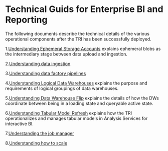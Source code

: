 # Technical Guids for Enterprise BI and Reporting

The following documents describe the technical details of the various operational components after the TRI has been successfully deployed.

1.[Understanding Ephemeral Storage Accounts](./1-Understanding%ephemeral%blobs.md) explains ephemeral blobs as the intermediary stage between data upload and ingestion.

2.[Understanding data ingestion](./2-Understanding%data%ingestion.md)

3.[Understanding data factory pipelines](./3-Understanding%data%factory%pipelines.md)

4.[Understanding Logical Data Warehouses](./4-Understanding%20logical%20datawarehouses.md) explains the purpose and requirements of logical groupings of data warehouses.

5.[Understanding Data Warehouse Flip](./5-Understanding%20data%20warehouse%20flip.md) explains the details of how the DWs coordinate between being in a loading state and queryable active state. 

6.[Understanding Tabular Model Refresh](./6-Understanding%20tabular%20model%20refresh.md) explains how the TRI operationalizes and manages tabular models in Analysis Services for interactive BI.

7.[Understanding the job manager](./7-Understanding%20the%20job%20manager.md)

8.[Understanding how to scale](./8-Understanding%20how%20to%20scale.md)
